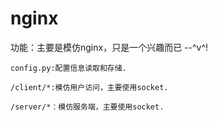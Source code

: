 # nginx
功能：主要是模仿nginx，只是一个兴趣而已  --^v^!
```angular2html
config.py:配置信息读取和存储.
```
`````angular2html
/client/*:模仿用户访问，主要使用socket.
`````
```angular2html
/server/*：模仿服务端，主要使用socket.
```